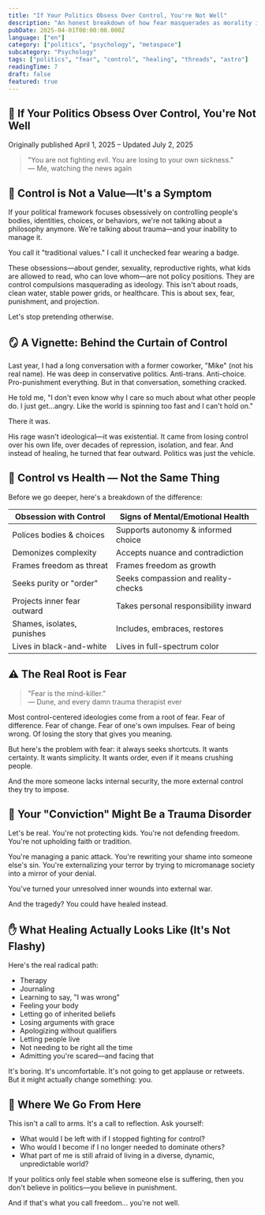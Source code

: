 ```yaml
---
title: "If Your Politics Obsess Over Control, You're Not Well"
description: "An honest breakdown of how fear masquerades as morality in right-wing ideology — and how healing begins with courage, not control."
pubDate: 2025-04-01T00:00:00.000Z
language: ["en"]
category: ["politics", "psychology", "metaspace"]
subcategory: "Psychology"
tags: ["politics", "fear", "control", "healing", "threads", "astro"]
readingTime: 7
draft: false
featured: true
---
```


## 🧠 If Your Politics Obsess Over Control, You're Not Well

Originally published April 1, 2025 – Updated July 2, 2025

> "You are not fighting evil. You are losing to your own sickness."  
> — Me, watching the news again

## 🚨 Control is Not a Value—It's a Symptom

If your political framework focuses obsessively on controlling people's bodies, identities, choices, or behaviors, we're not talking about a philosophy anymore. We're talking about trauma—and your inability to manage it.

You call it "traditional values." I call it unchecked fear wearing a badge.

These obsessions—about gender, sexuality, reproductive rights, what kids are allowed to read, who can love whom—are not policy positions. They are control compulsions masquerading as ideology. This isn't about roads, clean water, stable power grids, or healthcare. This is about sex, fear, punishment, and projection.

Let's stop pretending otherwise.

## 🪞 A Vignette: Behind the Curtain of Control

Last year, I had a long conversation with a former coworker, "Mike" (not his real name). He was deep in conservative politics. Anti-trans. Anti-choice. Pro-punishment everything. But in that conversation, something cracked.

He told me, "I don't even know why I care so much about what other people do. I just get…angry. Like the world is spinning too fast and I can't hold on."

There it was.

His rage wasn't ideological—it was existential. It came from losing control over his own life, over decades of repression, isolation, and fear. And instead of healing, he turned that fear outward. Politics was just the vehicle.

## 🧾 Control vs Health — Not the Same Thing

Before we go deeper, here's a breakdown of the difference:

| Obsession with Control      | Signs of Mental/Emotional Health     |
| --------------------------- | ------------------------------------ |
| Polices bodies & choices    | Supports autonomy & informed choice  |
| Demonizes complexity        | Accepts nuance and contradiction     |
| Frames freedom as threat    | Frames freedom as growth             |
| Seeks purity or "order"     | Seeks compassion and reality-checks  |
| Projects inner fear outward | Takes personal responsibility inward |
| Shames, isolates, punishes  | Includes, embraces, restores         |
| Lives in black-and-white    | Lives in full-spectrum color         |

## ⚠️ The Real Root is Fear

> "Fear is the mind-killer."  
> — Dune, and every damn trauma therapist ever

Most control-centered ideologies come from a root of fear. Fear of difference. Fear of change. Fear of one's own impulses. Fear of being wrong. Of losing the story that gives you meaning.

But here's the problem with fear: it always seeks shortcuts. It wants certainty. It wants simplicity. It wants order, even if it means crushing people.

And the more someone lacks internal security, the more external control they try to impose.

## 🚫 Your "Conviction" Might Be a Trauma Disorder

Let's be real. You're not protecting kids. You're not defending freedom. You're not upholding faith or tradition.

You're managing a panic attack. You're rewriting your shame into someone else's sin. You're externalizing your terror by trying to micromanage society into a mirror of your denial.

You've turned your unresolved inner wounds into external war.

And the tragedy? You could have healed instead.

## ✋ What Healing Actually Looks Like (It's Not Flashy)

Here's the real radical path:

- Therapy
- Journaling
- Learning to say, "I was wrong"
- Feeling your body
- Letting go of inherited beliefs
- Losing arguments with grace
- Apologizing without qualifiers
- Letting people live
- Not needing to be right all the time
- Admitting you're scared—and facing that

It's boring. It's uncomfortable. It's not going to get applause or retweets. But it might actually change something: you.

## 🧭 Where We Go From Here

This isn't a call to arms. It's a call to reflection. Ask yourself:

- What would I be left with if I stopped fighting for control?
- Who would I become if I no longer needed to dominate others?
- What part of me is still afraid of living in a diverse, dynamic, unpredictable world?

If your politics only feel stable when someone else is suffering, then you don't believe in politics—you believe in punishment.

And if that's what you call freedom… you're not well.
